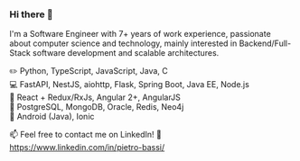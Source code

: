 ### Hi there 👋

I'm a Software Engineer with 7+ years of work experience, passionate about computer science and technology, mainly interested in Backend/Full-Stack software development and scalable architectures.

:pencil2: Python, TypeScript, JavaScript, Java, C  
:computer: FastAPI, NestJS, aiohttp, Flask, Spring Boot, Java EE, Node.js  
:art: React + Redux/RxJs, Angular 2+, AngularJS  
:notebook_with_decorative_cover: PostgreSQL, MongoDB, Oracle, Redis, Neo4j  
:iphone: Android (Java), Ionic  

📫 Feel free to contact me on LinkedIn! :slightly_smiling_face: https://www.linkedin.com/in/pietro-bassi/
